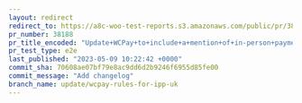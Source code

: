 ```yaml
---
layout: redirect
redirect_to: https://a8c-woo-test-reports.s3.amazonaws.com/public/pr/38188/e2e/index.html
pr_number: 38188
pr_title_encoded: "Update+WCPay+to+include+a+mention+of+in-person+payments+for+United+Kingdom"
pr_test_type: e2e
last_published: "2023-05-09 10:22:42 +0000"
commit_sha: 70608ae07bf79e8ac9dd6d2b9246f6955d85fe00
commit_message: "Add changelog"
branch_name: update/wcpay-rules-for-ipp-uk
---
```

